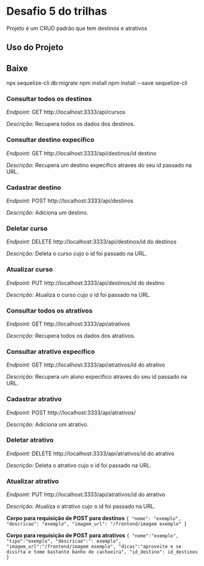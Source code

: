 # Desafio 5 do trilhas

Projeto é um CRUD padrão que tem destinos e atrativos



## Uso do Projeto

## Baixe
npx sequelize-cli db:migrate
npm install
npm install --save sequelize-cli

### Consultar todos os destinos ###

*Endpoint:* GET http://localhost:3333/api/cursos

*Descrição:* Recupera todos os dados dos destinos.
### Consultar destino expecifico ###

*Endpoint:* GET http://localhost:3333/api/destinos/id destino

*Descrição:* Recupera um destino expecifico atraves do seu id passado na URL.

### Cadastrar destino ###

*Endpoint:* POST http://localhost:3333/api/destinos

*Descrição:* Adiciona um destino.

### Deletar curso ###

*Endpoint:* DELETE http://localhost:3333/api/destinos/id do destinos

*Descrição:* Deleta o curso cujo o id foi passado na URL.

### Atualizar curso ###

*Endpoint:* PUT http://localhost:3333/api/destinos/id do destino

*Descrição:* Atualiza o curso cujo o id foi passado na URL.


### Consultar todos os atrativos ###

*Endpoint:* GET  http://localhost:3333/api/atrativos

*Descrição:* Recupera todos os dados dos atrativos.
### Consultar atrativo expecifico ###

*Endpoint:* GET http://localhost:3333/api/atrativos/id do atrativo

*Descrição:* Recupera um aluno expecifico atraves do seu id  passado na URL.

### Cadastrar atrativo ###

*Endpoint:* POST http://localhost:3333/api/atrativos/

*Descrição:* Adiciona um atrativo.

### Deletar atrativo ###

*Endpoint:* DELETE http://localhost:3333/api/atrativos/id do atrativo

*Descrição:* Deleta o atrativo cujo o id foi passado na URL.

### Atualizar atrativo ###

*Endpoint:* PUT http://localhost:3333/api/atrativos/id do atrativo

*Descrição:* Atualiza o atrativo cujo o id foi passado na URL.

**Corpo para requisição de POST para destinos** 
`{
    "nome": "exemplo",
    "descricao": "exemplo",
    "imagem_url": "/frontend/imagem exemplo"
}`

**Corpo para requisição de POST para atrativos** 
`{
    "nome":"exemplo",
    "tipo":"exemplo",
    "descricao":": exemplo",
    "imagem_url":"/frontend/imagem exemplo",
    "dicas":"aproveite e se divirta e tome bastante banho de cachoeira",
    "id_destino": id_destinos
}`
